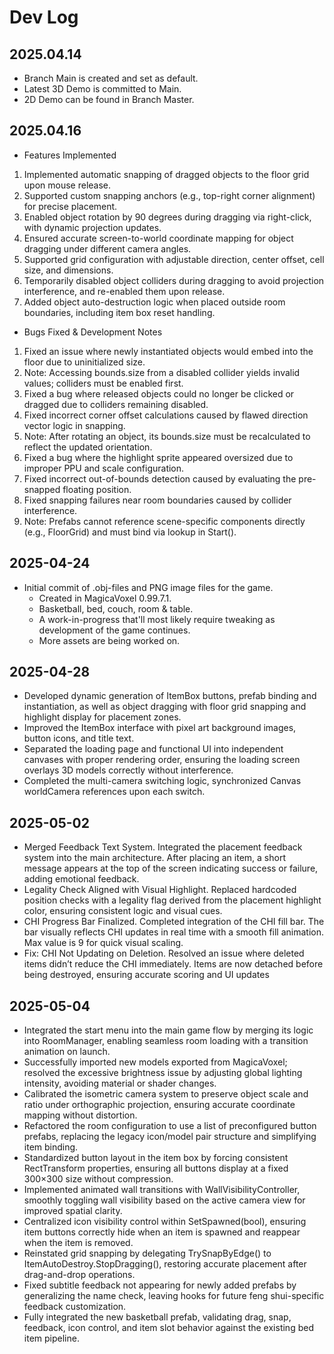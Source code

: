 # Dev Log

## 2025.04.14
- Branch Main is created and set as default.
- Latest 3D Demo is committed to Main.
- 2D Demo can be found in Branch Master.

## 2025.04.16
- Features Implemented
1. Implemented automatic snapping of dragged objects to the floor grid upon mouse release.  
2. Supported custom snapping anchors (e.g., top-right corner alignment) for precise placement.  
3. Enabled object rotation by 90 degrees during dragging via right-click, with dynamic projection updates.  
4. Ensured accurate screen-to-world coordinate mapping for object dragging under different camera angles.  
5. Supported grid configuration with adjustable direction, center offset, cell size, and dimensions.  
6. Temporarily disabled object colliders during dragging to avoid projection interference, and re-enabled them upon release.  
7. Added object auto-destruction logic when placed outside room boundaries, including item box reset handling.  
- Bugs Fixed & Development Notes
1. Fixed an issue where newly instantiated objects would embed into the floor due to uninitialized size.  
2. Note: Accessing bounds.size from a disabled collider yields invalid values; colliders must be enabled first.  
3. Fixed a bug where released objects could no longer be clicked or dragged due to colliders remaining disabled.  
4. Fixed incorrect corner offset calculations caused by flawed direction vector logic in snapping.  
5. Note: After rotating an object, its bounds.size must be recalculated to reflect the updated orientation.  
6. Fixed a bug where the highlight sprite appeared oversized due to improper PPU and scale configuration.  
7. Fixed incorrect out-of-bounds detection caused by evaluating the pre-snapped floating position.  
8. Fixed snapping failures near room boundaries caused by collider interference.  
9. Note: Prefabs cannot reference scene-specific components directly (e.g., FloorGrid) and must bind via lookup in Start().  

## 2025-04-24
- Initial commit of .obj-files and PNG image files for the game.
    - Created in MagicaVoxel 0.99.7.1.
    - Basketball, bed, couch, room & table.
    - A work-in-progress that'll most likely require tweaking as development of the game continues.
    - More assets are being worked on.

## 2025-04-28
- Developed dynamic generation of ItemBox buttons, prefab binding and instantiation, as well as object dragging with floor grid snapping and highlight display for placement zones.
- Improved the ItemBox interface with pixel art background images, button icons, and title text.
- Separated the loading page and functional UI into independent canvases with proper rendering order, ensuring the loading screen overlays 3D models correctly without interference.
- Completed the multi-camera switching logic, synchronized Canvas worldCamera references upon each switch.

## 2025-05-02
- Merged Feedback Text System. Integrated the placement feedback system into the main architecture. After placing an item, a short message appears at the top of the screen indicating success or failure, adding emotional feedback.
- Legality Check Aligned with Visual Highlight. Replaced hardcoded position checks with a legality flag derived from the placement highlight color, ensuring consistent logic and visual cues.
- CHI Progress Bar Finalized. Completed integration of the CHI fill bar. The bar visually reflects CHI updates in real time with a smooth fill animation. Max value is 9 for quick visual scaling.
- Fix: CHI Not Updating on Deletion. Resolved an issue where deleted items didn’t reduce the CHI immediately. Items are now detached before being destroyed, ensuring accurate scoring and UI updates

## 2025-05-04
- Integrated the start menu into the main game flow by merging its logic into RoomManager, enabling seamless room loading with a transition animation on launch.
- Successfully imported new models exported from MagicaVoxel; resolved the excessive brightness issue by adjusting global lighting intensity, avoiding material or shader changes.
- Calibrated the isometric camera system to preserve object scale and ratio under orthographic projection, ensuring accurate coordinate mapping without distortion.
- Refactored the room configuration to use a list of preconfigured button prefabs, replacing the legacy icon/model pair structure and simplifying item binding.
- Standardized button layout in the item box by forcing consistent RectTransform properties, ensuring all buttons display at a fixed 300×300 size without compression.
- Implemented animated wall transitions with WallVisibilityController, smoothly toggling wall visibility based on the active camera view for improved spatial clarity.
- Centralized icon visibility control within SetSpawned(bool), ensuring item buttons correctly hide when an item is spawned and reappear when the item is removed.
- Reinstated grid snapping by delegating TrySnapByEdge() to ItemAutoDestroy.StopDragging(), restoring accurate placement after drag-and-drop operations.
- Fixed subtitle feedback not appearing for newly added prefabs by generalizing the name check, leaving hooks for future feng shui-specific feedback customization.
- Fully integrated the new basketball prefab, validating drag, snap, feedback, icon control, and item slot behavior against the existing bed item pipeline.
